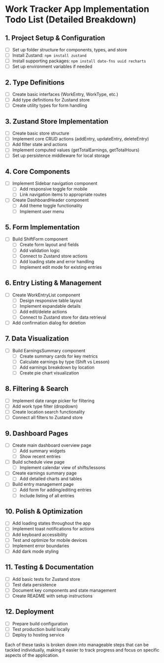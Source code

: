 # Work Tracker App Implementation Todo List (Detailed Breakdown)

## 1. Project Setup & Configuration
- [ ] Set up folder structure for components, types, and store
- [ ] Install Zustand: `npm install zustand`
- [ ] Install supporting packages: `npm install date-fns uuid recharts`
- [ ] Set up environment variables if needed

## 2. Type Definitions
- [ ] Create basic interfaces (WorkEntry, WorkType, etc.)
- [ ] Add type definitions for Zustand store
- [ ] Create utility types for form handling

## 3. Zustand Store Implementation
- [ ] Create basic store structure
- [ ] Implement core CRUD actions (addEntry, updateEntry, deleteEntry)
- [ ] Add filter state and actions
- [ ] Implement computed values (getTotalEarnings, getTotalHours)
- [ ] Set up persistence middleware for local storage

## 4. Core Components
- [ ] Implement Sidebar navigation component
  - [ ] Add responsive toggle for mobile
  - [ ] Link navigation items to appropriate routes
- [ ] Create DashboardHeader component
  - [ ] Add theme toggle functionality
  - [ ] Implement user menu

## 5. Form Implementation
- [ ] Build ShiftForm component
  - [ ] Create form layout and fields
  - [ ] Add validation logic
  - [ ] Connect to Zustand store actions
  - [ ] Add loading state and error handling
  - [ ] Implement edit mode for existing entries

## 6. Entry Listing & Management
- [ ] Create WorkEntryList component
  - [ ] Design responsive table layout
  - [ ] Implement expandable details
  - [ ] Add edit/delete actions
  - [ ] Connect to Zustand store for data retrieval
- [ ] Add confirmation dialog for deletion

## 7. Data Visualization
- [ ] Build EarningsSummary component
  - [ ] Create summary cards for key metrics
  - [ ] Calculate earnings by type (Shift vs Lesson)
  - [ ] Add earnings breakdown by location
  - [ ] Create pie chart visualization

## 8. Filtering & Search
- [ ] Implement date range picker for filtering
- [ ] Add work type filter (dropdown)
- [ ] Create location search functionality
- [ ] Connect all filters to Zustand store

## 9. Dashboard Pages
- [ ] Create main dashboard overview page
  - [ ] Add summary widgets
  - [ ] Show recent entries
- [ ] Build schedule view page
  - [ ] Implement calendar view of shifts/lessons
- [ ] Create earnings summary page
  - [ ] Add detailed charts and tables
- [ ] Build entry management page
  - [ ] Add form for adding/editing entries
  - [ ] Include listing of all entries

## 10. Polish & Optimization
- [ ] Add loading states throughout the app
- [ ] Implement toast notifications for actions
- [ ] Add keyboard accessibility
- [ ] Test and optimize for mobile devices
- [ ] Implement error boundaries
- [ ] Add dark mode styling

## 11. Testing & Documentation
- [ ] Add basic tests for Zustand store
- [ ] Test data persistence 
- [ ] Document key components and state management
- [ ] Create README with setup instructions

## 12. Deployment
- [ ] Prepare build configuration
- [ ] Test production build locally
- [ ] Deploy to hosting service

Each of these tasks is broken down into manageable steps that can be tackled individually, making it easier to track progress and focus on specific aspects of the application.